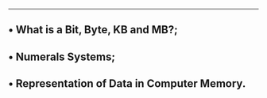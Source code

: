 ----------------------------------------------------------
• What is a Bit, Byte, KB and MB?;
----------------------------------------------------------
• Numerals Systems;
----------------------------------------------------------
• Representation of Data in Computer Memory.
----------------------------------------------------------
